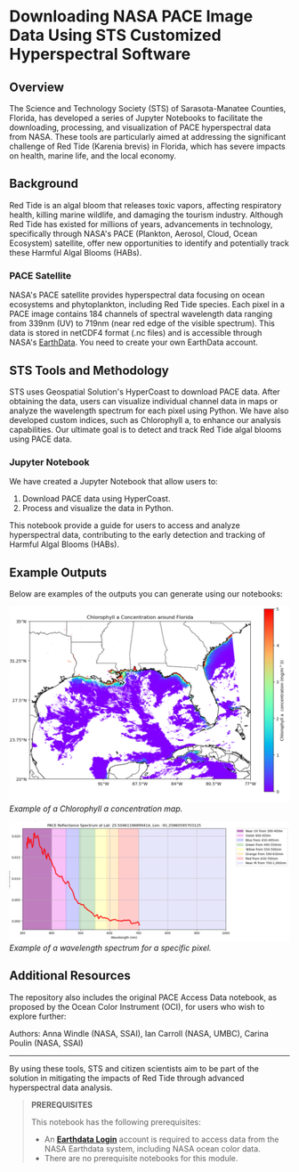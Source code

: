# Downloading NASA PACE Image Data Using STS Customized Hyperspectral Software

## Overview
The Science and Technology Society (STS) of Sarasota-Manatee Counties, Florida, has developed a series of Jupyter Notebooks to facilitate the downloading, processing, and visualization of PACE hyperspectral data from NASA. These tools are particularly aimed at addressing the significant challenge of Red Tide (Karenia brevis) in Florida, which has severe impacts on health, marine life, and the local economy.

## Background
Red Tide is an algal bloom that releases toxic vapors, affecting respiratory health, killing marine wildlife, and damaging the tourism industry. Although Red Tide has existed for millions of years, advancements in technology, specifically through NASA's PACE (Plankton, Aerosol, Cloud, Ocean Ecosystem) satellite, offer new opportunities to identify and potentially  track these Harmful Algal Blooms (HABs).

### PACE Satellite
NASA's PACE satellite provides hyperspectral data focusing on ocean ecosystems and phytoplankton, including Red Tide species. Each pixel in a PACE image contains 184 channels of spectral wavelength data ranging from 339nm (UV) to 719nm (near red edge of the visible spectrum). This data is stored in netCDF4 format (.nc files) and is accessible through NASA's [EarthData](https://urs.earthdata.nasa.gov/). You need to create your own EarthData account. 

## STS Tools and Methodology
STS uses Geospatial Solution's HyperCoast to download PACE data. After obtaining the data, users can visualize individual channel data in maps or analyze the wavelength spectrum for each pixel using Python. We have also developed custom indices, such as Chlorophyll a, to enhance our analysis capabilities. Our ultimate goal is to detect and track Red Tide algal blooms using PACE data.

### Jupyter Notebook
We have created a Jupyter Notebook that allow users to:
1. Download PACE data using HyperCoast.
2. Process and visualize the data in Python.

This notebook provide a guide for users to access and analyze hyperspectral data, contributing to the early detection and tracking of Harmful Algal Blooms (HABs).

## Example Outputs
Below are examples of the outputs you can generate using our notebooks:

![Chlorophyll a Map](chlor_a.png)
*Example of a Chlorophyll a concentration map.*

![Wavelength Spectrum](wavelength.png)
*Example of a wavelength spectrum for a specific pixel.*

## Additional Resources
The repository also includes the original PACE Access Data notebook, as proposed by the Ocean Color Instrument (OCI), for users who wish to explore further:

  Authors: Anna Windle (NASA, SSAI), Ian Carroll (NASA, UMBC), Carina Poulin (NASA, SSAI)
  
---

By using these tools, STS and citizen scientists aim to be part of the solution in mitigating the impacts of Red Tide through advanced hyperspectral data analysis.



> **PREREQUISITES**
>
> This notebook has the following prerequisites:
> - An **<a href="https://urs.earthdata.nasa.gov/" target="_blank">Earthdata Login</a>**
>   account is required to access data from the NASA Earthdata system, including NASA ocean color data.
> - There are no prerequisite notebooks for this module.

